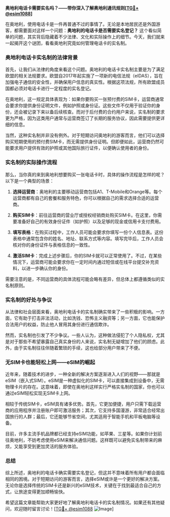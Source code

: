 **奥地利电话卡需要实名吗？——带你深入了解奥地利通讯规则[[TG💪+ @esim1088](https://t.me/s/esim1088)]**

在奥地利，使用电话卡是一件再普通不过的事情了。无论是本地居民还是外国游客，都需要面对这样一个问题：**奥地利的电话卡是否需要实名登记？** 这个看似简单的问题，其实背后隐藏着不少法律、文化和实际操作上的细节。今天，我们就来一起揭开这个谜团，看看奥地利究竟如何管理电话卡的实名制。

### 奥地利电话卡实名制的法律背景

首先，让我们从法律的角度来看这个问题。奥地利的电话卡实名制主要是为了满足欧盟的相关法规要求。欧盟自2017年起实施了一项新的电信法规（eIDAS），旨在加强电子通信的安全性，并确保用户信息的真实性。根据这项法规，所有欧盟成员国都必须对电话卡进行一定程度的实名登记。

在奥地利，这一规定具体表现为：如果你要购买一张预付费的SIM卡，运营商通常会要求你提供身份证明文件，例如护照或身份证。这些文件不仅用于验证你的身份，还会被记录下来以备后续核查。而对于后付费的合约用户来说，实名制的要求更为严格，因为这类用户通常与运营商签订了长期的服务协议，因此需要提供更详细的信息。

当然，这种实名制并非没有例外。对于短期访问奥地利的游客而言，他们可以选择购买短期使用的预付费SIM卡，而无需提供身份证明。但即便如此，运营商仍然可能要求用户提供有效的护照或其他国际旅行证件，以便确认使用者的身份。

### 实名制的实际操作流程

那么，当你真的来到奥地利想要购买一张电话卡时，具体的操作流程是怎样的呢？以下是一个典型的场景：

1. **选择运营商**：奥地利的主要移动运营商包括A1、T-Mobile和Orange等。每个运营商都有自己的套餐和服务特色，你可以根据自己的需求选择合适的运营商。
   
2. **购买SIM卡**：前往运营商的营业厅或授权经销商处购买SIM卡。在这里，你需要准备好自己的有效身份证件（如护照）以及足够的现金或信用卡支付费用。

3. **填写表格**：在购买过程中，工作人员可能会要求你填写一份个人信息表。这份表格中通常包含你的姓名、地址、联系方式等内容。填写完毕后，工作人员会核对你的身份证件与表格信息的一致性。

4. **激活SIM卡**：完成上述步骤后，你的SIM卡就可以正常使用了。不过，在某些情况下，运营商可能会要求你在一定时间内通过短信或在线平台提交补充资料，以进一步确认你的身份。

需要注意的是，不同运营商的具体流程可能会略有差异，但总体上都遵循类似的实名制原则。

### 实名制的好处与争议

从法律和社会层面来看，奥地利电话卡的实名制确实带来了一些积极的影响。一方面，它有助于打击非法活动，比如洗钱、恐怖主义融资等；另一方面，它也能保护合法用户的权益，防止他人冒用其身份进行通信欺诈。

然而，实名制也引发了不少争议。一些人认为，这种做法侵犯了个人隐私权，尤其是对于那些不希望暴露自己真实身份的人来说，实名制无疑增加了他们的顾虑。此外，由于实名制往往伴随着繁琐的手续，这也给部分用户带来了不便。

### 无SIM卡也能轻松上网——eSIM的崛起

近年来，随着技术的进步，一种全新的解决方案逐渐进入人们的视野——那就是eSIM（嵌入式SIM）。eSIM是一种虚拟化的SIM卡，可以直接集成到设备中，无需物理卡片的存在。这意味着，即使在奥地利这样实行严格实名制的国家，你也可以通过eSIM轻松实现无SIM卡上网。

相较于传统SIM卡，eSIM具有诸多优势。首先，它更加便捷，用户只需下载运营商的应用程序并注册账户即可激活服务；其次，它支持多国漫游，非常适合经常出国旅行的人群；最后，它还能够节省空间，尤其适用于智能手机和平板电脑等设备。

目前，许多主流手机品牌都已经支持eSIM功能，如苹果、三星等。如果你计划前往奥地利，不妨考虑使用eSIM来解决通信问题。这样既可以避免实名制带来的麻烦，又能享受到更加灵活的服务体验。

### 总结

综上所述，奥地利的电话卡确实需要实名登记，但这并不意味着所有用户都会面临相同的困境。对于短期访问的游客而言，选择eSIM或许是一个更好的解决方案。无论你是选择传统的SIM卡还是新兴的eSIM技术，关键在于找到最适合自己的方式，让旅途变得更加顺畅愉快。

希望这篇文章能帮助大家更好地了解奥地利电话卡的实名制情况。如果还有其他疑问，欢迎随时留言讨论！[[TG💪+ @esim1088](https://t.me/s/esim1088) ![Image](https://i.postimg.cc/4NQfJmqS/Snipaste-2025-05-13-00-14-12.png)]